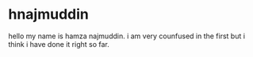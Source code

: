 # hnajmuddin
hello my name is hamza najmuddin. i am very counfused in the first but i think i have done it right so far.
